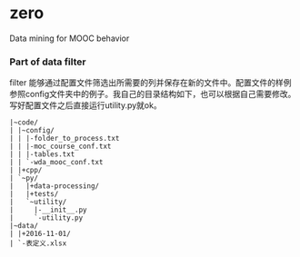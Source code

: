 # zero
Data mining for MOOC behavior


### Part of data filter
filter 能够通过配置文件筛选出所需要的列并保存在新的文件中。配置文件的样例参照config文件夹中的例子。我自己的目录结构如下，也可以根据自己需要修改。写好配置文件之后直接运行utility.py就ok。
```
|~code/
| |~config/
| | |-folder_to_process.txt
| | |-moc_course_conf.txt
| | |-tables.txt
| | `-wda_mooc_conf.txt
| |+cpp/
| `~py/
|   |+data-processing/
|   |+tests/
|   `~utility/
|     |-__init__.py
|     `-utility.py
|~data/
| |+2016-11-01/
| `-表定义.xlsx
```

